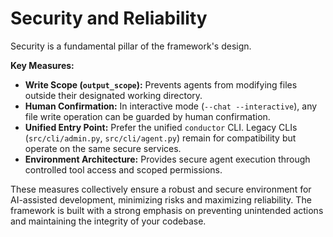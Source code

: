 # Security and Reliability

Security is a fundamental pillar of the framework's design.

**Key Measures:**
- **Write Scope (`output_scope`):** Prevents agents from modifying files outside their designated working directory.
- **Human Confirmation:** In interactive mode (`--chat --interactive`), any file write operation can be guarded by human confirmation.
- **Unified Entry Point:** Prefer the unified `conductor` CLI. Legacy CLIs (`src/cli/admin.py`, `src/cli/agent.py`) remain for compatibility but operate on the same secure services.
- **Environment Architecture:** Provides secure agent execution through controlled tool access and scoped permissions.

These measures collectively ensure a robust and secure environment for AI-assisted development, minimizing risks and maximizing reliability. The framework is built with a strong emphasis on preventing unintended actions and maintaining the integrity of your codebase.